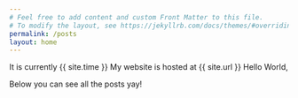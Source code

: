 ```yaml
---
# Feel free to add content and custom Front Matter to this file.
# To modify the layout, see https://jekyllrb.com/docs/themes/#overriding-theme-defaults
permalink: /posts
layout: home
---
```

It is currently {{ site.time }}
My website is hosted at {{ site.url }}
Hello World, 

Below you can see all the posts yay!